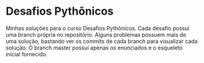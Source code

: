 # Desafios Pythônicos

Minhas soluções para o curso Desafios Pythônicos. Cada desafio possui uma branch própria no repositório. Alguns problemas possuem mais de uma solução, bastando ver os commits de cada branch para visualizar cada solução. O branch master possui apenas os enunciados e o esqueleto inicial fornecido.